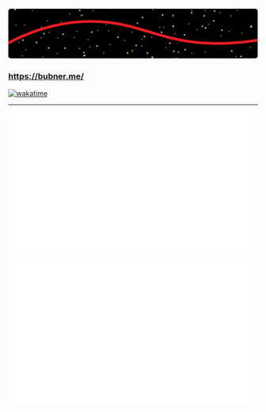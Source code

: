 [![bg](https://github.com/bubner/bubner/raw/main/holobg_r.png)](https://bubner.me/)
### https://bubner.me/
[![wakatime](https://wakatime.com/badge/user/617e18c7-273e-4a36-be73-e7a0d8b31d1b.svg)](https://wakatime.com/@bubner)
___
<div align="center">
  <a href="https://bubner.me">
    <img src="https://raw.githubusercontent.com/bubner/bubner/output/generated/overview.svg" alt="overview" />
  </a>
  <a href="https://bubner.me">
    <img src="https://raw.githubusercontent.com/bubner/bubner/output/generated/languages.svg" alt="languages" />
  </a>
</div>

